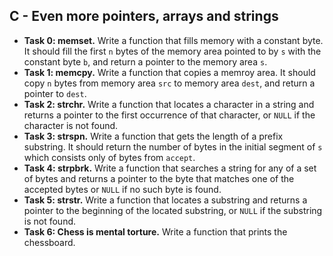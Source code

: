 ## C - Even more pointers, arrays and strings

- **Task 0: memset.** Write a function that fills memory with a constant byte. It should fill the first `n` bytes of the memory area pointed to by `s` with the constant byte `b`, and return a pointer to the memory area `s`.
- **Task 1: memcpy.** Write a function that copies a memroy area. It should copy `n` bytes from memory area `src` to memory area `dest`, and return a pointer to `dest`.
- **Task 2: strchr.** Write a function that locates a character in a string and returns a pointer to the first occurrence of that character, or `NULL` if the character is not found.
- **Task 3: strspn.** Write a function that gets the length of a prefix substring. It should return the number of bytes in the initial segment of `s` which consists only of bytes from `accept`.
- **Task 4: strpbrk.** Write a function that searches a string for any of a set of bytes and returns a pointer to the byte that matches one of the accepted bytes or `NULL` if no such byte is found.
- **Task 5: strstr.** Write a function that locates a substring and returns a pointer to the beginning of the located substring, or `NULL` if the substring is not found.
- **Task 6: Chess is mental torture.** Write a function that prints the chessboard.
